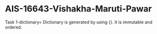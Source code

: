 # AIS-16643-Vishakha-Maruti-Pawar
Task 1-dictionary= Dictionary is generated by using {}. It is immutable and ordered.
